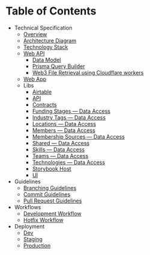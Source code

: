 # Table of Contents

- Technical Specification
  - [Overview](../README.md)
  - [Architecture Diagram](ARCHITECTURE_DIAGRAM.md)
  - [Technology Stack](TECHNOLOGY_STACK.md)
  - [Web API](../apps/web-api/README.md)
    - [Data Model](../apps/web-api/docs/DATA_MODEL.md)
    - [Prisma Query Builder](../apps/web-api/src/utils/prisma-query-builder/README.md)
    - [Web3 File Retrieval using Cloudflare workers](../apps/web-api/cloudflare/workers/web3-file-retrieval/web3-file-retrieval.md)
  - [Web App](../apps/web-app/README.md)
  - Libs
    - [Airtable](../libs/airtable/README.md)
    - [API](../libs/api/README.md)
    - [Contracts](../libs/contracts/README.md)
    - [Funding Stages — Data Access](../libs/funding-stages/data-access/README.md)
    - [Industry Tags — Data Access](../libs/industry-tags/data-access/README)
    - [Locations — Data Access](../libs/locations/data-access/README)
    - [Members — Data Access](../libs/members/data-access/README)
    - [Membership Sources — Data Access](../libs/membership-sources/data-access/README)
    - [Shared — Data Access](../libs/shared/data-access/README)
    - [Skills — Data Access](../libs/skills/data-access/README)
    - [Teams — Data Access](../libs/teams/data-access/README)
    - [Technologies — Data Access](../libs/technologies/data-access/README)
    - [Storybook Host](../libs/storybook-host/README.md)
    - [UI](../libs/ui/README.md)
- Guidelines
  - [Branching Guidelines](GUIDELINES_BRANCHING.md)
  - [Commit Guidelines](GUIDELINES_COMMIT.md)
  - [Pull Request Guidelines](GUIDELINES_PULL_REQUEST.md)
- Workflows
  - [Development Workflow](WORKFLOW_DEVELOPMENT.md)
  - [Hotfix Workflow](WORKFLOW_HOTFIX.md)
- Deployment
  - [Dev](DEPLOYMENT_DEV.md)
  - [Staging](DEPLOYMENT_STAGING.md)
  - [Production](DEPLOYMENT_PRODUCTION.md)
